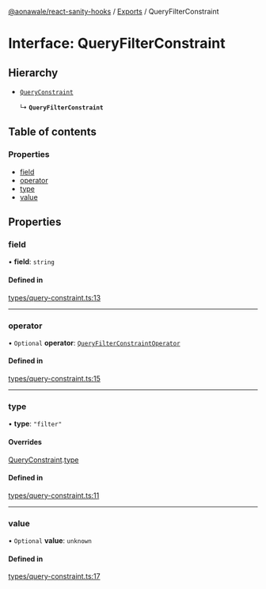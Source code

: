 [@aonawale/react-sanity-hooks](../README.md) / [Exports](../modules.md) / QueryFilterConstraint

# Interface: QueryFilterConstraint

## Hierarchy

- [`QueryConstraint`](QueryConstraint.md)

  ↳ **`QueryFilterConstraint`**

## Table of contents

### Properties

- [field](QueryFilterConstraint.md#field)
- [operator](QueryFilterConstraint.md#operator)
- [type](QueryFilterConstraint.md#type)
- [value](QueryFilterConstraint.md#value)

## Properties

### field

• **field**: `string`

#### Defined in

[types/query-constraint.ts:13](https://github.com/aonawale/react-sanity-hooks/blob/64e67b0/src/types/query-constraint.ts#L13)

___

### operator

• `Optional` **operator**: [`QueryFilterConstraintOperator`](../modules.md#queryfilterconstraintoperator)

#### Defined in

[types/query-constraint.ts:15](https://github.com/aonawale/react-sanity-hooks/blob/64e67b0/src/types/query-constraint.ts#L15)

___

### type

• **type**: ``"filter"``

#### Overrides

[QueryConstraint](QueryConstraint.md).[type](QueryConstraint.md#type)

#### Defined in

[types/query-constraint.ts:11](https://github.com/aonawale/react-sanity-hooks/blob/64e67b0/src/types/query-constraint.ts#L11)

___

### value

• `Optional` **value**: `unknown`

#### Defined in

[types/query-constraint.ts:17](https://github.com/aonawale/react-sanity-hooks/blob/64e67b0/src/types/query-constraint.ts#L17)
